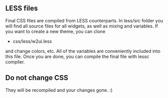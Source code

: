 ## LESS files

Final CSS files are compiled from LESS counterparts. In less/src folder you will find all source files for all widgets, as well as mixing and variables. If you want to create a new theme, you can clone

- css/less/w2ui.less 

and change colors, etc. All of the variables are conveniently included into this file. Once you are done, you can compile the final file with lessc compiler.

## Do not change CSS

They will be recompiled and your changes gone. :)
